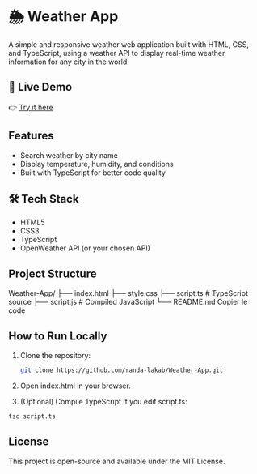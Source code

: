 # 🌦️ Weather App

A simple and responsive weather web application built with HTML, CSS, and TypeScript, using a weather API to display real-time weather information for any city in the world.  

## 🚀 Live Demo
👉 [Try it here](https://randa-lakab.github.io/Weather-App/)

##  Features
-  Search weather by city name  
-  Display temperature, humidity, and conditions  
-  Built with TypeScript for better code quality  

## 🛠️ Tech Stack
- HTML5
- CSS3
- TypeScript
- OpenWeather API (or your chosen API)

##  Project Structure

Weather-App/ ├── index.html ├── style.css ├── script.ts   # TypeScript source ├── script.js   # Compiled JavaScript └── README.md
Copier le code

##  How to Run Locally
1. Clone the repository:
   ```bash
   git clone https://github.com/randa-lakab/Weather-App.git
   ```
2. Open index.html in your browser.

3. (Optional) Compile TypeScript if you edit script.ts:
 ```bash
tsc script.ts
  ```

## License
This project is open-source and available under the MIT License.
